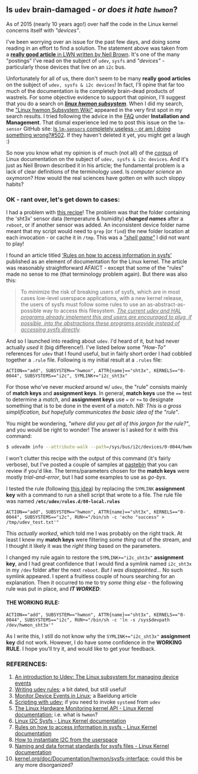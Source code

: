 ## Is `udev` brain-damaged - *or does it hate `hwmon`*?

As of 2015 (nearly 10 years ago!) over half the code in the Linux kernel concerns itself with *"devices"*. 

I've been worrying over an issue for the past few days, and doing some reading in an effort to find a solution. The statement above was taken from a [**really good article** in LWN written by Neil Brown](https://lwn.net/Articles/645810/). It's one of the many "postings" I've read on the subject of `udev`, `sysfs` and *"devices"* - particularly those devices that live on an `i2c` bus. 

Unfortunately for all of us, there don't seem to be many **really good articles** on the subject of `udev, sysfs & i2c devices`! In fact, I'll opine that far too much of the documentation is the completely brain-dead products of wastrels. For some objective evidence to support that opinion, I'll suggest that you do a search on [***linux hwmon subsystem***](https://duckduckgo.com/?t=ffab&q=linux+hwmon+subsystem&ia=web). When I did my search, the ["Linux hwmon Subsystem Wiki"](https://hwmon.wiki.kernel.org/) appeared in the very first spot in my search results. I tried following the advice in the [FAQ](https://hwmon.wiki.kernel.org/faq) under **Installation and Management**. That dismal experience led me to post this issue on the `lm-sensor` GitHub site: [Is `lm-sensors` completely useless - or am I doing something wrong?#502](https://github.com/lm-sensors/lm-sensors/issues/502). If they haven't deleted it yet, you might get a laugh :)  

So now you know what my opinion is of much (not all) of the [*corpus*](https://www.merriam-webster.com/dictionary/corpus) of Linux documentation on the subject of   `udev, sysfs & i2c devices`. And it's just as Neil Brown described it in his article; the fundamental problem is a lack of clear definitions of the terminology used. Is *computer science* an oxymoron? How would the real sciences have gotten on with such sloppy habits? 

### OK - rant over, let's get down to cases:

I had a problem with [this recipe](SHT3X_T&H_Sensor.md)! The problem was that the folder containing the 'sht3x' sensor data (temperature & humidity) ***changed names*** after a `reboot`, or if another sensor was added. An inconsistent device folder name meant that my script would need to `grep` (or `find`) the new folder location at each invocation - or cache it in `/tmp`. This was a [*"shell game"*](https://en.wikipedia.org/wiki/Shell_game) I did not want to play! 

I found an article titled ['Rules on how to access information in sysfs'](https://www.kernel.org/doc/html/latest/admin-guide/sysfs-rules.html) published as an element of documentation for the Linux kernel. The article was reasonably straightforward AFAICT - except that some of the "rules" made no sense to me (that terminology problem again). But there was also this:

> To minimize the risk of breaking users of sysfs, which are in most cases low-level userspace applications, with a new kernel release, the users of sysfs must follow some rules to use an as-abstract-as-possible way to access this filesystem. *<u>The current udev and HAL programs already implement this and users are encouraged to plug, if possible, into the abstractions these programs provide instead of accessing sysfs directly</u>.*

And so I launched into reading about `udev`. I'd heard of it, but had never actually *used* it (big difference!). I've listed below some *"How-To"* references for `udev` that I found useful, but in fairly short order I had cobbled together a `.rule` file. Following is my initial result at a `.rules` file: 

```
ACTION=="add", SUBSYSTEM=="hwmon", ATTR{name}=="sht3x", KERNELS=="0-0044", SUBSYSTEMS=="i2c", SYMLINK+="i2c_sht3x"
```

For those who've never *mucked* around w/ `udev`, the "rule" consists mainly of **match keys** and **assignment keys**. In general,  **match keys** use the `==` test to determine a *match*, and **assignment keys** use `=` or `+=` to designate something that is to be done in the event of a *match*. *NB: This is a gross simplification, but hopefully communicates the basic idea of the "rule"*. 

You might be wondering, *"where did you get all of this jargon for the rule?"*, and you would be right to wonder! The answer is I asked for it with this command:

```bash
$ udevadm info --attribute-walk --path=/sys/bus/i2c/devices/0-0044/hwmon/hwmon3
```

I won't clutter this recipe with the output of this command (it's fairly verbose), but I've posted a couple of samples at [pastebin](https://pastebin.com/u/seamusdemora/1/b9sATeVz) that you can review if you'd like. The terms/parameters chosen for the **match keys** were mostly *trial-and-error*, but I had some examples to use as *go-bys*. 

I tested the rule (following [this idea](https://opensource.com/article/18/11/udev#comments)) by replacing the `SYMLINK`  **assignment key** with a command to run a shell script that wrote to a file. The rule file was named **`/etc/udev/rules.d/80-local.rules`** 

```
ACTION=="add", SUBSYSTEM=="hwmon", ATTR{name}=="sht3x", KERNELS=="0-0044", SUBSYSTEMS=="i2c", RUN+="/bin/sh -c 'echo "success" > /tmp/udev_test.txt'"
```

This *actually worked*, which told me I was probably on the right track. At least I knew my **match keys** were filtering *some thing* out of the stream, and I thought it likely it was the *right thing* based on the parameters.

I changed my rule again to restore the `SYMLINK+="i2c_sht3x"`  **assignment key**, and I had great confidence that I would find a symlink named `i2c_sht3x` in my `/dev`  folder after the next `reboot`. *But I was disappointed...* No such symlink appeared. I spent a fruitless couple of hours searching for an explanation. Then it occurred to me to try *some thing else* - the following rule was put in place, and ***IT WORKED***:  

#### THE WORKING RULE:

```
ACTION=="add", SUBSYSTEM=="hwmon", ATTR{name}=="sht3x", KERNELS=="0-0044", SUBSYSTEMS=="i2c", RUN+="/bin/sh -c 'ln -s /sys$devpath /dev/hwmon_sht3x'"
```

As I write this, I still do not know why the `SYMLINK+="i2c_sht3x"`  **assignment key** did not work. However, I do have some confidence in the **WORKING RULE**. I hope you'll try it, and would like to get your feedback. 



### REFERENCES: 

1. [An introduction to Udev: The Linux subsystem for managing device events](https://opensource.com/article/18/11/udev) 
2. [Writing udev rules](http://www.reactivated.net/writing_udev_rules.html); a bit dated, but still useful! 
3. [Monitor Device Events in Linux](https://www.baeldung.com/linux/monitor-device-events); a Baeldung article
4. [Scripting with udev](http://jasonwryan.com/blog/2014/01/20/udev/); if you need to invoke `systemd` from `udev` 
5. [The Linux Hardware Monitoring kernel API - Linux Kernel documentation](https://www.kernel.org/doc/html//v6.8-rc3/hwmon/hwmon-kernel-api.html); i.e. what is `hwmon`? 
6. [Linux I2C Sysfs - Linux Kernel documentation](https://www.kernel.org/doc/html/latest/i2c/i2c-sysfs.html) 
7. [Rules on how to access information in sysfs - Linux Kernel documentation](https://www.kernel.org/doc/html/latest/admin-guide/sysfs-rules.html) 
8. [How to instantiate I2C from the userspace](https://erlerobotics.gitbooks.io/erle-robotics-erle-brain-a-linux-brain-for-drones/content/en/tutorials/i2c.html) 
9. [Naming and data format standards for sysfs files - Linux Kernel documentation](https://www.kernel.org/doc/html/latest/hwmon/sysfs-interface.html) 
10. [kernel.org/doc/Documentation/hwmon/sysfs-interface](https://www.kernel.org/doc/Documentation/hwmon/sysfs-interface); could this be any more disorganized?  